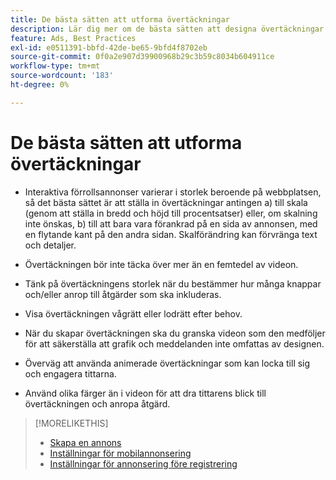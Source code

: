 ```yaml
---
title: De bästa sätten att utforma övertäckningar
description: Lär dig mer om de bästa sätten att designa övertäckningar i era annonser.
feature: Ads, Best Practices
exl-id: e0511391-bbfd-42de-be65-9bfd4f8702eb
source-git-commit: 0f0a2e907d39900968b29c3b59c8034b604911ce
workflow-type: tm+mt
source-wordcount: '183'
ht-degree: 0%

---
```


# De bästa sätten att utforma övertäckningar

* Interaktiva förrollsannonser varierar i storlek beroende på webbplatsen, så det bästa sättet är att ställa in övertäckningar antingen a) till skala (genom att ställa in bredd och höjd till procentsatser) eller, om skalning inte önskas, b) till att bara vara förankrad på en sida av annonsen, med en flytande kant på den andra sidan. Skalförändring kan förvränga text och detaljer.

* Övertäckningen bör inte täcka över mer än en femtedel av videon.

* Tänk på övertäckningens storlek när du bestämmer hur många knappar och/eller anrop till åtgärder som ska inkluderas.

* Visa övertäckningen vågrätt eller lodrätt efter behov.

* När du skapar övertäckningen ska du granska videon som den medföljer för att säkerställa att grafik och meddelanden inte omfattas av designen.

* Överväg att använda animerade övertäckningar som kan locka till sig och engagera tittarna.

* Använd olika färger än i videon för att dra tittarens blick till övertäckningen och anropa åtgärd.

>[!MORELIKETHIS]
>
>* [Skapa en annons](ad-create.md)
>* [Inställningar för mobilannonsering](ad-settings-mobile.md)
>* [Inställningar för annonsering före registrering](ad-settings-pre-roll.md)

